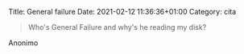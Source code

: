 Title: General failure
Date: 2021-02-12 11:36:36+01:00
Category: cita

> Who's General Failure and why's he reading my disk?

Anonimo



